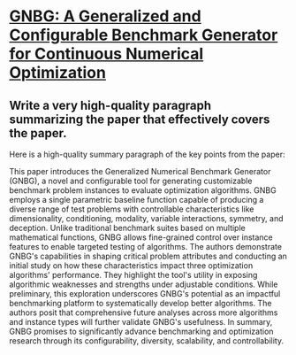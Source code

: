# [GNBG: A Generalized and Configurable Benchmark Generator for Continuous   Numerical Optimization](https://arxiv.org/abs/2312.07083)

## Write a very high-quality paragraph summarizing the paper that effectively covers the paper.

 Here is a high-quality summary paragraph of the key points from the paper:

This paper introduces the Generalized Numerical Benchmark Generator (GNBG), a novel and configurable tool for generating customizable benchmark problem instances to evaluate optimization algorithms. GNBG employs a single parametric baseline function capable of producing a diverse range of test problems with controllable characteristics like dimensionality, conditioning, modality, variable interactions, symmetry, and deception. Unlike traditional benchmark suites based on multiple mathematical functions, GNBG allows fine-grained control over instance features to enable targeted testing of algorithms. The authors demonstrate GNBG's capabilities in shaping critical problem attributes and conducting an initial study on how these characteristics impact three optimization algorithms' performance. They highlight the tool's utility in exposing algorithmic weaknesses and strengths under adjustable conditions. While preliminary, this exploration underscores GNBG's potential as an impactful benchmarking platform to systematically develop better algorithms. The authors posit that comprehensive future analyses across more algorithms and instance types will further validate GNBG's usefulness. In summary, GNBG promises to significantly advance benchmarking and optimization research through its configurability, diversity, scalability, and controllability.
